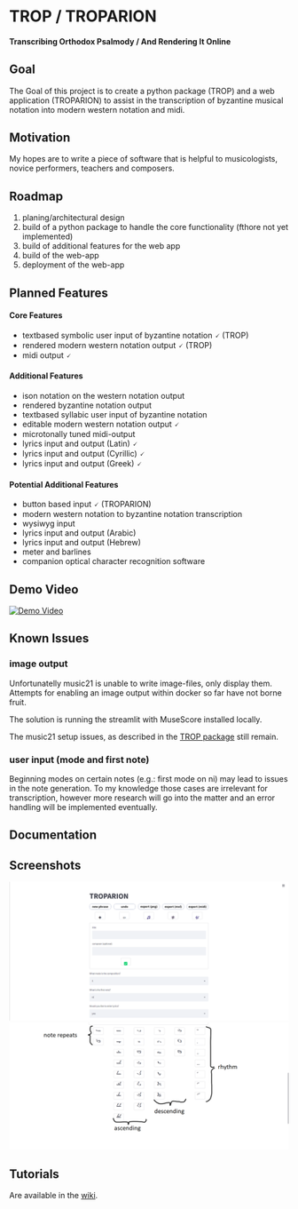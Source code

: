 # TROP / TROPARION
#### **Tr**anscribing **O**rthodox **P**salmody / **A**nd **R**endering **I**t **On**line


## Goal
The Goal of this project is to create a python package (TROP) and a web application (TROPARION) to assist in the transcription of byzantine musical notation into modern western notation and midi. 

## Motivation
My hopes are to write a piece of software that is helpful to musicologists, novice performers, teachers and composers.

## Roadmap
1. planing/architectural design
2. build of a python package to handle the core functionality (fthore not yet implemented)
3. build of additional features for the web app
4. build of the web-app
5. deployment of the web-app

## Planned Features
#### Core Features
- textbased symbolic user input of byzantine notation 🗸 (TROP)
- rendered modern western notation output 🗸 (TROP)
- midi output 🗸

#### Additional Features
- ison notation on the western notation output
- rendered byzantine notation output 
- textbased syllabic user input of byzantine notation
- editable modern western notation output 🗸 
- microtonally tuned midi-output 
- lyrics input and output (Latin) 🗸
- lyrics input and output (Cyrillic) 🗸
- lyrics input and output (Greek) 🗸
 
#### Potential  Additional Features
- button based input 🗸 (TROPARION)
- modern western notation to byzantine notation transcription
- wysiwyg input
- lyrics input and output (Arabic)
- lyrics input and output (Hebrew)
- meter and barlines 
- companion optical character recognition software

## Demo Video
[![Demo Video](https://img.youtube.com/vi/_AV6600NBpw/0.jpg)](https://www.youtube.com/watch?v=_AV6600NBpw)

## Known Issues
### image output
Unfortunatelly music21 is unable to write image-files, only display them. Attempts for enabling an image output within docker so far have not borne fruit. 

The solution is running the streamlit with MuseScore installed locally. 

The music21 setup issues, as described in the [TROP package](https://github.com/jaworiwanow/trop) still remain. 

### user input (mode and first note)
Beginning modes on certain notes (e.g.: first mode on ni) may lead to issues in the note generation.
To my knowledge those cases are irrelevant for transcription, however more research will go into the matter and an error handling will be implemented eventually. 

## Documentation
## Screenshots
![](docs/Screenshot1.png)
![](docs/Screenshot2a.png)
## Tutorials
Are available in the [wiki](https://github.com/jaworiwanow/troparion/wiki/tutorials).
